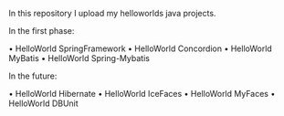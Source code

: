 In this repository I upload my helloworlds java projects.

In the first phase:

• HelloWorld SpringFramework
• HelloWorld Concordion
• HelloWorld MyBatis
• HelloWorld Spring-Mybatis

In the future:

• HelloWorld Hibernate
• HelloWorld IceFaces
• HelloWorld MyFaces
• HelloWorld DBUnit